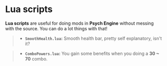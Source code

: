 # Lua scripts
**Lua scripts** are useful for doing mods in **Psych Engine** without messing with the source.
You can do a lot things with that!

> - **`SmoothHealth.lua`:** Smooth health bar, pretty self explanatory, isn't it?

> - **`ComboPowers.lua`:** You gain some benefits when you doing a **30 ~ 70** combo.